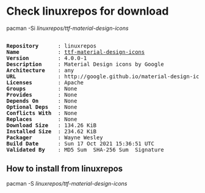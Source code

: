 # Check linuxrepos for download

pacman -Si *linuxrepos/ttf-material-design-icons*

<div class="highlight"><pre class="highlight"><text>
<b>Repository</b>      : linuxrepos
<b>Name</b>            : <a href="../../x86_64/ttf-material-design-icons-4.0.0-1-any.pkg.tar.zst">ttf-material-design-icons</a>
<b>Version</b>         : 4.0.0-1
<b>Description</b>     : Material Design icons by Google
<b>Architecture</b>    : any
<b>URL</b>             : http://google.github.io/material-design-icons/
<b>Licenses</b>        : Apache
<b>Groups</b>          : None
<b>Provides</b>        : None
<b>Depends On</b>      : None
<b>Optional Deps</b>   : None
<b>Conflicts With</b>  : None
<b>Replaces</b>        : None
<b>Download Size</b>   : 134.26 KiB
<b>Installed Size</b>  : 234.62 KiB
<b>Packager</b>        : Wayne Wesley <wayne6324@gmail.com>
<b>Build Date</b>      : Sun 17 Oct 2021 15:36:51 UTC
<b>Validated By</b>    : MD5 Sum  SHA-256 Sum  Signature
</text></pre></div>

## How to install from linuxrepos

pacman -S *linuxrepos/ttf-material-design-icons*

